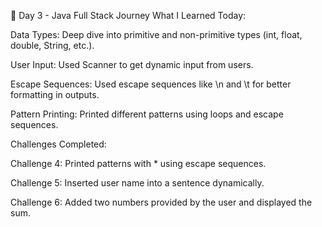 📅 Day 3 - Java Full Stack Journey
What I Learned Today:

Data Types: Deep dive into primitive and non-primitive types (int, float, double, String, etc.).

User Input: Used Scanner to get dynamic input from users.

Escape Sequences: Used escape sequences like \n and \t for better formatting in outputs.

Pattern Printing: Printed different patterns using loops and escape sequences.

Challenges Completed:

Challenge 4: Printed patterns with * using escape sequences.

Challenge 5: Inserted user name into a sentence dynamically.

Challenge 6: Added two numbers provided by the user and displayed the sum.
